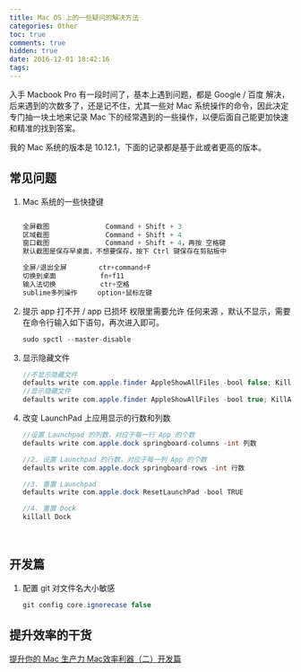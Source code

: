 ```yaml
---
title: Mac OS 上的一些疑问的解决方法
categories: Other
toc: true
comments: true
hidden: true
date: 2016-12-01 18:42:16
tags:
---
```


入手 Macbook Pro 有一段时间了，基本上遇到问题，都是 Google / 百度 解决，后来遇到的次数多了，还是记不住，尤其一些对 Mac 系统操作的命令，因此决定专门抽一块土地来记录 Mac 下的经常遇到的一些操作，以便后面自己能更加快速和精准的找到答案。

<!--more-->

我的 Mac 系统的版本是 10.12.1，下面的记录都是基于此或者更高的版本。

## 常见问题

1. Mac 系统的一些快捷键
   ```java

   全屏截图              Command + Shift + 3
   区域截图              Command + Shift + 4
   窗口截图              Command + Shift + 4，再按 空格键
   默认截图是保存早桌面，不想要保存，按下 Ctrl 键保存在剪贴板中

   全屏/退出全屏        ctr+command+F
   切换到桌面           fn+f11
   输入法切换           ctr+空格       
   sublime多列操作     option+鼠标左键
   ```

2. 提示 app 打不开 / app 已损坏
   权限里需要允许  任何来源 ，默认不显示，需要在命令行输入如下语句，再次进入即可。
   ```Java
   sudo spctl --master-disable
   ```

3. 显示隐藏文件 
   ```Java
   //不显示隐藏文件
   defaults write com.apple.finder AppleShowAllFiles -bool false; KillAll Finder 
   //显示隐藏文件
   defaults write com.apple.finder AppleShowAllFiles -bool true; KillAll Finder
   ```

4. 改变 LaunchPad 上应用显示的行数和列数

   ```Java
   //设置 Launchpad 的列数，对应于每一行 App 的个数
   defaults write com.apple.dock springboard-columns -int 列数

   //2. 设置 Launchpad 的行数，对应于每一列 App 的个数
   defaults write com.apple.dock springboard-rows -int 行数

   //3. 重置 Launchpad
   defaults write com.apple.dock ResetLaunchPad -bool TRUE

   //4. 重置 Dock
   killall Dock
   ```

   ​



## 开发篇

1. 配置 git 对文件名大小敏感
   ```java
   git config core.ignorecase false
   ```



## 提升效率的干货
[提升你的 Mac 生产力 ](https://zhuanlan.zhihu.com/p/22673342)
[Mac效率利器（二）开发篇](http://kaito-kidd.com/2016/09/26/Mac-edge-tools-dev/)


